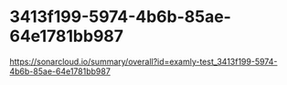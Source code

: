 # 3413f199-5974-4b6b-85ae-64e1781bb987
https://sonarcloud.io/summary/overall?id=examly-test_3413f199-5974-4b6b-85ae-64e1781bb987
